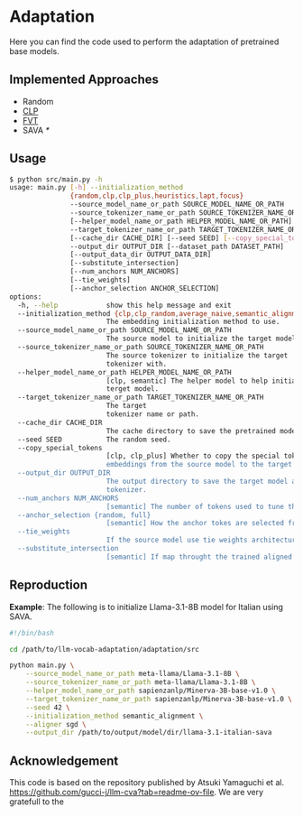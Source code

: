# Adaptation

Here you can find the code used to perform the adaptation of pretrained base models.

## Implemented Approaches
* Random
* [CLP](https://arxiv.org/abs/2301.09626)
* [FVT](https://aclanthology.org/2022.emnlp-industry.41/)
* SAVA *\**

## Usage
```bash
$ python src/main.py -h
usage: main.py [-h] --initialization_method
               {random,clp,clp_plus,heuristics,lapt,focus}
               --source_model_name_or_path SOURCE_MODEL_NAME_OR_PATH
               --source_tokenizer_name_or_path SOURCE_TOKENIZER_NAME_OR_PATH
               [--helper_model_name_or_path HELPER_MODEL_NAME_OR_PATH]
               --target_tokenizer_name_or_path TARGET_TOKENIZER_NAME_OR_PATH
               [--cache_dir CACHE_DIR] [--seed SEED] [--copy_special_tokens]
               --output_dir OUTPUT_DIR [--dataset_path DATASET_PATH]
               [--output_data_dir OUTPUT_DATA_DIR]
               [--substitute_intersection] 
               [--num_anchors NUM_ANCHORS]
               [--tie_weights]
               [--anchor_selection ANCHOR_SELECTION]
options:
  -h, --help            show this help message and exit
  --initialization_method {clp,clp_random,average_naive,semantic_alignment}
                        The embedding initialization method to use.
  --source_model_name_or_path SOURCE_MODEL_NAME_OR_PATH
                        The source model to initialize the target model with.
  --source_tokenizer_name_or_path SOURCE_TOKENIZER_NAME_OR_PATH
                        The source tokenizer to initialize the target
                        tokenizer with.
  --helper_model_name_or_path HELPER_MODEL_NAME_OR_PATH
                        [clp, semantic] The helper model to help initialize a
                        terget model.
  --target_tokenizer_name_or_path TARGET_TOKENIZER_NAME_OR_PATH
                        The target
                        tokenizer name or path.
  --cache_dir CACHE_DIR
                        The cache directory to save the pretrained models.
  --seed SEED           The random seed.
  --copy_special_tokens
                        [clp, clp_plus] Whether to copy the special tokens'
                        embeddings from the source model to the target model.
  --output_dir OUTPUT_DIR
                        The output directory to save the target model and
                        tokenizer.
  --num_anchors NUM_ANCHORS
                        [semantic] The number of tokens used to tune the semantic aligner, to be set if anchor_selection is 'random'.
  --anchor_selection {random, full}
                        [semantic] How the anchor tokes are selected from the vocabularies intersection.
  --tie_weights
                        If the source model use tie weights architecture.
  --substitute_intersection
                        [semantic] If map throught the trained aligned even the intersection tokens.
```

## Reproduction
**Example**: The following is to initialize Llama-3.1-8B model for Italian using SAVA.
```bash
#!/bin/bash

cd /path/to/llm-vocab-adaptation/adaptation/src

python main.py \
    --source_model_name_or_path meta-llama/Llama-3.1-8B \
    --source_tokenizer_name_or_path meta-llama/Llama-3.1-8B \
    --helper_model_name_or_path sapienzanlp/Minerva-3B-base-v1.0 \
    --target_tokenizer_name_or_path sapienzanlp/Minerva-3B-base-v1.0 \
    --seed 42 \
    --initialization_method semantic_alignment \
    --aligner sgd \
    --output_dir /path/to/output/model/dir/llama-3.1-italian-sava 
```

## Acknowledgement
This code is based on the repository published by Atsuki Yamaguchi et al. https://github.com/gucci-j/llm-cva?tab=readme-ov-file. We are very gratefull to the 